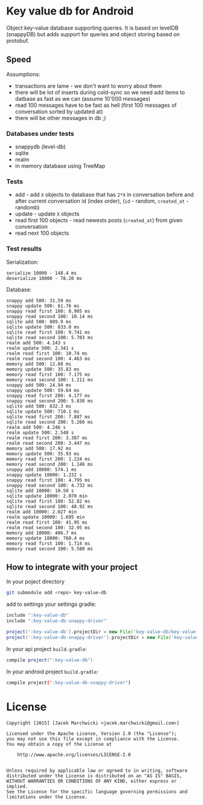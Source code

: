 # Key value db for Android

Object key-value database supporting queries. It is based on levelDB (snappyDB) but adds support for queries and object storing based on protobuf.

## Speed

Assumptions:
* transactions are lame - we don't want to worry about them
* there will be lot of inserts during cold-sync so we need add items to datbase as fast as we can (assume 10'000 messages)
* read 100 messages have to be fast as hell (first 100 messages of conversation sorted by updated at)
* there will be other messages in db ;)

### Databases under tests

* snappydb (level-db)
* sqlite
* realm
* in memory database using TreeMap


### Tests

* add - add `X` objects to database that has `2*X` in conversation before and after current conversation id (index order), (`id` - random, `created_at` - randomb)
* update - update `X` objects
* read first 100 objects - read newests posts (`created_at`) from given conversation
* read next 100 objects

### Test results

Serialization:

```
serialize 10000 - 148.4 ms
deserialize 10000 - 78.20 ms
```

Database:

```
snappy add 500: 31.59 ms
snappy update 500: 61.76 ms
snappy read first 100: 8.905 ms
snappy read second 100: 10.14 ms
sqlite add 500: 809.9 ms
sqlite update 500: 833.0 ms
sqlite read first 100: 9.741 ms
sqlite read second 100: 5.703 ms
realm add 500: 4.143 s
realm update 500: 2.341 s
realm read first 100: 10.74 ms
realm read second 100: 4.463 ms
memory add 500: 12.88 ms
memory update 500: 35.83 ms
memory read first 100: 7.175 ms
memory read second 100: 1.211 ms
snappy add 500: 24.94 ms
snappy update 500: 59.64 ms
snappy read first 200: 4.177 ms
snappy read second 200: 5.830 ms
sqlite add 500: 832.3 ms
sqlite update 500: 710.1 ms
sqlite read first 200: 7.887 ms
sqlite read second 200: 5.266 ms
realm add 500: 4.246 s
realm update 500: 2.548 s
realm read first 200: 3.387 ms
realm read second 200: 3.447 ms
memory add 500: 17.92 ms
memory update 500: 35.93 ms
memory read first 200: 1.224 ms
memory read second 200: 1.146 ms
snappy add 10000: 574.1 ms
snappy update 10000: 1.232 s
snappy read first 100: 4.795 ms
snappy read second 100: 4.732 ms
sqlite add 10000: 10.58 s
sqlite update 10000: 2.070 min
sqlite read first 100: 52.82 ms
sqlite read second 100: 48.92 ms
realm add 10000: 2.027 min
realm update 10000: 1.695 min
realm read first 100: 41.95 ms
realm read second 100: 32.95 ms
memory add 10000: 406.7 ms
memory update 10000: 760.4 ms
memory read first 100: 1.714 ms
memory read second 100: 5.580 ms
```

## How to integrate with your project
In your poject directory

```bash
git submodule add <repo> key-value-db
```

add to settings your settings gradle:

```groovy
include ":key-value-db"
include ":key-value-db-snappy-driver"

project(':key-value-db').projectDir = new File('key-value-db/key-value-db')
project(':key-value-db-snappy-driver').projectDir = new File('key-value-db/key-value-db-snappy-driver')
```

In your api project `build.gradle`:

```groovy
compile project(":key-value-db")
```

In your android project `build.gradle`:

```bash
compile project(":key-value-db-snappy-driver")
```

# License

    Copyright [2015] [Jacek Marchwicki <jacek.marchwicki@gmail.com>]
    
    Licensed under the Apache License, Version 2.0 (the "License");
    you may not use this file except in compliance with the License.
    You may obtain a copy of the License at
    
    	http://www.apache.org/licenses/LICENSE-2.0
        
    
    Unless required by applicable law or agreed to in writing, software
    distributed under the License is distributed on an "AS IS" BASIS,
    WITHOUT WARRANTIES OR CONDITIONS OF ANY KIND, either express or implied.
    See the License for the specific language governing permissions and
    limitations under the License.
